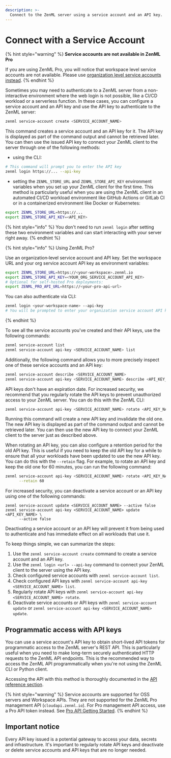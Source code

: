```yaml
---
description: >-
  Connect to the ZenML server using a service account and an API key.
---
```


# Connect with a Service Account

{% hint style="warning" %}
**Service accounts are not available in ZenML Pro**

If you are using ZenML Pro, you will notice that workspace level service accounts are not available. Please use [organization level service accounts instead](../../../getting-started/zenml-pro/service-accounts.md).
{% endhint %}

Sometimes you may need to authenticate to a ZenML server from a non-interactive environment where the web login is not possible, like a CI/CD workload or a serverless function. In these cases, you can configure a service account and an API key and use the API key to authenticate to the ZenML server:

```bash
zenml service-account create <SERVICE_ACCOUNT_NAME>
```

This command creates a service account and an API key for it. The API key is displayed as part of the command output and cannot be retrieved later. You can then use the issued API key to connect your ZenML client to the server through one of the following methods:

* using the CLI:

```bash
# This command will prompt you to enter the API key
zenml login https://... --api-key
```

* setting the `ZENML_STORE_URL` and `ZENML_STORE_API_KEY` environment variables when you set up your ZenML client for the first time. This method is particularly useful when you are using the ZenML client in an automated CI/CD workload environment like GitHub Actions or GitLab CI or in a containerized environment like Docker or Kubernetes:

```bash
export ZENML_STORE_URL=https://...
export ZENML_STORE_API_KEY=<API_KEY>
```

{% hint style="info" %}
You don't need to run `zenml login` after setting these two environment
variables and can start interacting with your server right away.
{% endhint %}

{% hint style="info" %}
Using ZenML Pro?

Use an organization‑level service account and API key. Set the workspace URL and your org service account API key as environment variables:

```bash
export ZENML_STORE_URL=https://<your-workspace>.zenml.io
export ZENML_STORE_API_KEY=<YOUR_ORG_SERVICE_ACCOUNT_API_KEY>
# Optional for self-hosted Pro deployments:
export ZENML_PRO_API_URL=https://<your-pro-api-url>
```

You can also authenticate via CLI:

```bash
zenml login <your-workspace-name> --api-key
# You will be prompted to enter your organization service account API key
```
{% endhint %}

To see all the service accounts you've created and their API keys, use the following commands:

```bash
zenml service-account list
zenml service-account api-key <SERVICE_ACCOUNT_NAME> list
```

Additionally, the following command allows you to more precisely inspect one of these service accounts and an API key:

```bash
zenml service-account describe <SERVICE_ACCOUNT_NAME>
zenml service-account api-key <SERVICE_ACCOUNT_NAME> describe <API_KEY_NAME>
```

API keys don't have an expiration date. For increased security, we recommend that you regularly rotate the API keys to prevent unauthorized access to your ZenML server. You can do this with the ZenML CLI:

```bash
zenml service-account api-key <SERVICE_ACCOUNT_NAME> rotate <API_KEY_NAME>
```

Running this command will create a new API key and invalidate the old one. The new API key is displayed as part of the command output and cannot be retrieved later. You can then use the new API key to connect your ZenML client to the server just as described above.

When rotating an API key, you can also configure a retention period for the old API key. This is useful if you need to keep the old API key for a while to ensure that all your workloads have been updated to use the new API key. You can do this with the `--retain` flag. For example, to rotate an API key and keep the old one for 60 minutes, you can run the following command:

```bash
zenml service-account api-key <SERVICE_ACCOUNT_NAME> rotate <API_KEY_NAME> \
      --retain 60
```

For increased security, you can deactivate a service account or an API key using one of the following commands:

```
zenml service-account update <SERVICE_ACCOUNT_NAME> --active false
zenml service-account api-key <SERVICE_ACCOUNT_NAME> update <API_KEY_NAME> \
      --active false
```

Deactivating a service account or an API key will prevent it from being used to authenticate and has immediate effect on all workloads that use it.

To keep things simple, we can summarize the steps:

1. Use the `zenml service-account create` command to create a service account and an API key.
2. Use the `zenml login <url> --api-key` command to connect your ZenML client to the server using the API key.
3. Check configured service accounts with `zenml service-account list`.
4. Check configured API keys with `zenml service-account api-key <SERVICE_ACCOUNT_NAME> list`.
5. Regularly rotate API keys with `zenml service-account api-key <SERVICE_ACCOUNT_NAME> rotate`.
6. Deactivate service accounts or API keys with `zenml service-account update` or `zenml service-account api-key <SERVICE_ACCOUNT_NAME> update`.

## Programmatic access with API keys

You can use a service account's API key to obtain short-lived API tokens for programmatic access to the ZenML server's REST API. This is particularly useful when you need to make long-term securely authenticated HTTP requests to the ZenML API endpoints. This is the recommended way to access the ZenML API programmatically when you're not using the ZenML CLI or Python client.

Accessing the API with this method is thoroughly documented in the [API reference section](https://docs.zenml.io/api-reference/oss-api/getting-started#using-a-service-account-and-an-api-key).

{% hint style="warning" %}
Service accounts are supported for OSS servers and Workspace APIs. They are not supported for the ZenML Pro management API (`cloudapi.zenml.io`). For Pro management API access, use a Pro API token instead. See [Pro API Getting Started](https://docs.zenml.io/api-reference/pro-api/getting-started#programmatic-access-with-api-tokens).
{% endhint %}

## Important notice

Every API key issued is a potential gateway to access your data, secrets and infrastructure. It's important to regularly rotate API keys and deactivate or delete service accounts and API keys that are no longer needed.
